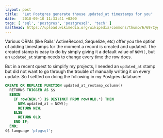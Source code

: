 ```yaml
---
layout: post
title:  "Let Postgres generate thouse updated_at timestamps for you"
date:   2018-09-10 11:33:41 +0200
tags: [ 'sql', 'postgres', 'postgresql', 'tech' ]
masthead: https://upload.wikimedia.org/wikipedia/commons/thumb/6/69/Cygnus_Wall.jpg/1024px-Cygnus_Wall.jpg
---
```


Various ORMs (like Rails' ActiveRecord, Sequelize, etc) offer you the option of adding timestamps for the moment a record is created and updated. The created stamp is easy to do by simply giving it a default value of `NOW()`, but an `updated_at` stamp needs to change every time the row does.

But in a recent quest to simplify my projects, I needed an `updated_at` stamp but did not want to go through the trouble of manually writing it on every update. So I settled on doing the following in my Postgres database:

```sql
CREATE OR REPLACE FUNCTION updated_at_restamp_column()
  RETURNS TRIGGER AS $$
  BEGIN
    IF row(NEW.*) IS DISTINCT FROM row(OLD.*) THEN
      NEW.updated_at = NOW();
      RETURN NEW;
    ELSE
      RETURN OLD;
    END IF;
  END;
$$ language 'plpgsql';
```
